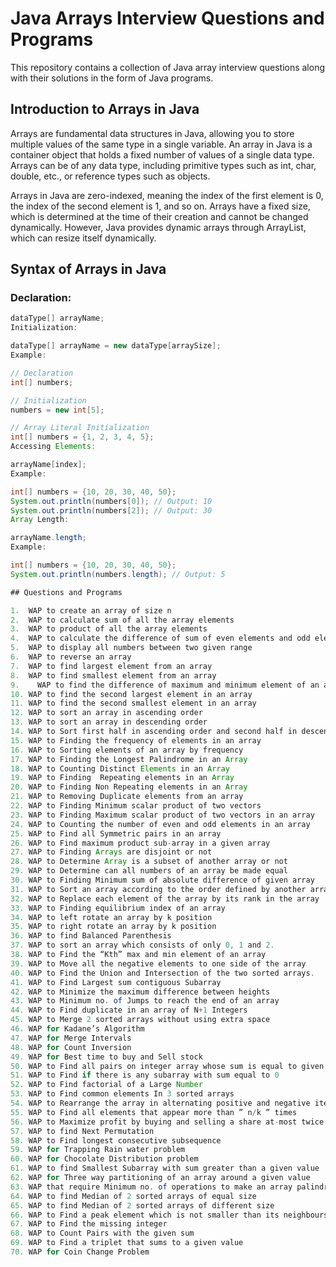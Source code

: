 # Java Arrays Interview Questions and Programs

This repository contains a collection of Java array interview questions along with their solutions in the form of Java programs.

## Introduction to Arrays in Java

Arrays are fundamental data structures in Java, allowing you to store multiple values of the same type in a single variable. An array in Java is a container object that holds a fixed number of values of a single data type. Arrays can be of any data type, including primitive types such as int, char, double, etc., or reference types such as objects.

Arrays in Java are zero-indexed, meaning the index of the first element is 0, the index of the second element is 1, and so on. Arrays have a fixed size, which is determined at the time of their creation and cannot be changed dynamically. However, Java provides dynamic arrays through ArrayList, which can resize itself dynamically.

## Syntax of Arrays in Java

### Declaration:
```java
dataType[] arrayName;
Initialization:

dataType[] arrayName = new dataType[arraySize];
Example:

// Declaration
int[] numbers;

// Initialization
numbers = new int[5];

// Array Literal Initialization
int[] numbers = {1, 2, 3, 4, 5};
Accessing Elements:

arrayName[index];
Example:

int[] numbers = {10, 20, 30, 40, 50};
System.out.println(numbers[0]); // Output: 10
System.out.println(numbers[2]); // Output: 30
Array Length:

arrayName.length;
Example:

int[] numbers = {10, 20, 30, 40, 50};
System.out.println(numbers.length); // Output: 5

## Questions and Programs

1.	WAP to create an array of size n
2. 	WAP to calculate sum of all the array elements
3.	WAP to product of all the array elements
4. 	WAP to calculate the difference of sum of even elements and odd elements 
5.	WAP to display all numbers between two given range
6. 	WAP to reverse an array
7.	WAP to find largest element from an array
8. 	WAP to find smallest element from an array
9.    WAP to find the difference of maximum and minimum element of an array
10.	WAP to find the second largest element in an array
11.	WAP to find the second smallest element in an array
12.	WAP to sort an array in ascending order
13.	WAP to sort an array in descending order
14.	WAP to Sort first half in ascending order and second half in descending
15.	WAP to Finding the frequency of elements in an array
16.	WAP to Sorting elements of an array by frequency 
17.	WAP to Finding the Longest Palindrome in an Array
18.	WAP to Counting Distinct Elements in an Array
19.	WAP to Finding  Repeating elements in an Array
20.	WAP to Finding Non Repeating elements in an Array
21.	WAP to Removing Duplicate elements from an array
22.	WAP to Finding Minimum scalar product of two vectors
23.	WAP to Finding Maximum scalar product of two vectors in an array
24.	WAP to Counting the number of even and odd elements in an array
25.	WAP to Find all Symmetric pairs in an array
26.	WAP to Find maximum product sub-array in a given array
27.	WAP to Finding Arrays are disjoint or not
28.	WAP to Determine Array is a subset of another array or not
29.	WAP to Determine can all numbers of an array be made equal
30.	WAP to Finding Minimum sum of absolute difference of given array
31.	WAP to Sort an array according to the order defined by another array
32.	WAP to Replace each element of the array by its rank in the array
33.	WAP to Finding equilibrium index of an array
34.	WAP to left rotate an array by k position
35.	WAP to right rotate an array by k position
36.	WAP to find Balanced Parenthesis 
37.	WAP to sort an array which consists of only 0, 1 and 2.
38.	WAP to Find the “Kth” max and min element of an array
39.	WAP to Move all the negative elements to one side of the array
40.	WAP to Find the Union and Intersection of the two sorted arrays.
41.	WAP to Find Largest sum contiguous Subarray
42.	WAP to Minimize the maximum difference between heights
43.	WAP to Minimum no. of Jumps to reach the end of an array
44.	WAP to Find duplicate in an array of N+1 Integers
45.	WAP to Merge 2 sorted arrays without using extra space
46.	WAP for Kadane’s Algorithm
47.	WAP for Merge Intervals
48.	WAP for Count Inversion
49.	WAP for Best time to buy and Sell stock
50.	WAP to Find all pairs on integer array whose sum is equal to given number
51.	WAP to Find if there is any subarray with sum equal to 0
52.	WAP to Find factorial of a Large Number
53.	WAP to Find common elements In 3 sorted arrays
54.	WAP to Rearrange the array in alternating positive and negative items 
55.	WAP to Find all elements that appear more than ” n/k ” times
56.	WAP to Maximize profit by buying and selling a share at-most twice
57.	WAP to find Next Permutation
58.	WAP to Find longest consecutive subsequence
59.	WAP for Trapping Rain water problem
60.	WAP for Chocolate Distribution problem
61.	WAP to find Smallest Subarray with sum greater than a given value
62.	WAP for Three way partitioning of an array around a given value
63.	WAP that require Minimum no. of operations to make an array palindrome
64.	WAP to find Median of 2 sorted arrays of equal size
65.	WAP to find Median of 2 sorted arrays of different size
66.	WAP to Find a peak element which is not smaller than its neighbours
67.	WAP to Find the missing integer
68.	WAP to Count Pairs with the given sum
69.	WAP to Find a triplet that sums to a given value
70.	WAP for Coin Change Problem
